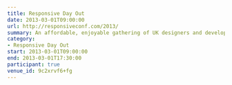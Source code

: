 ```yaml
---
title: Responsive Day Out
date: 2013-03-01T09:00:00
url: http://responsiveconf.com/2013/
summary: An affordable, enjoyable gathering of UK designers and developers sharing their workflow strategies, techniques, and experiences with responsive web design.
category:
- Responsive Day Out
start: 2013-03-01T09:00:00
end: 2013-03-01T17:30:00
participant: true
venue_id: 9c2xrvf6+fg
---
```

